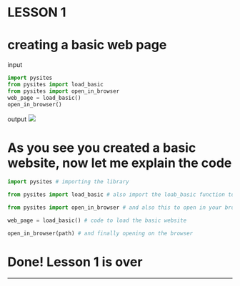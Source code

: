 # LESSON 1
# creating a basic web page
input
```python
import pysites
from pysites import load_basic
from pysites import open_in_browser
web_page = load_basic()
open_in_browser()
```
output
<img src="ss1.png">

# As you see you created a basic website, now let me explain the code
```python
import pysites # importing the library
```
```python
from pysites import load_basic # also import the loab_basic function to create a basic website
```
```python
from pysites import open_in_browser # and also this to open in your browser
```
```python
web_page = load_basic() # code to load the basic website
```
```python
open_in_browser(path) # and finally opening on the browser
```
# Done! Lesson 1 is over
<hr>
